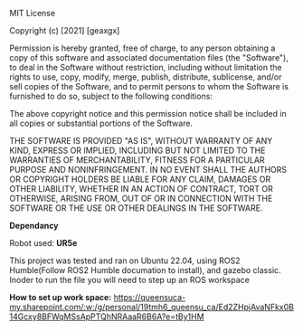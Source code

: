 MIT License

Copyright (c) [2021] [geaxgx]

Permission is hereby granted, free of charge, to any person obtaining a copy
of this software and associated documentation files (the "Software"), to deal
in the Software without restriction, including without limitation the rights
to use, copy, modify, merge, publish, distribute, sublicense, and/or sell
copies of the Software, and to permit persons to whom the Software is
furnished to do so, subject to the following conditions:

The above copyright notice and this permission notice shall be included in all
copies or substantial portions of the Software.

THE SOFTWARE IS PROVIDED "AS IS", WITHOUT WARRANTY OF ANY KIND, EXPRESS OR
IMPLIED, INCLUDING BUT NOT LIMITED TO THE WARRANTIES OF MERCHANTABILITY,
FITNESS FOR A PARTICULAR PURPOSE AND NONINFRINGEMENT. IN NO EVENT SHALL THE
AUTHORS OR COPYRIGHT HOLDERS BE LIABLE FOR ANY CLAIM, DAMAGES OR OTHER
LIABILITY, WHETHER IN AN ACTION OF CONTRACT, TORT OR OTHERWISE, ARISING FROM,
OUT OF OR IN CONNECTION WITH THE SOFTWARE OR THE USE OR OTHER DEALINGS IN THE
SOFTWARE.

**Dependancy**

Robot used: **UR5e**

This project was tested and ran on Ubuntu 22.04, using ROS2 Humble(Follow ROS2 Humble documation to install), and gazebo classic.
Inoder to run the file you will need to step up an ROS workspace

**How to set up work space:**
https://queensuca-my.sharepoint.com/:w:/g/personal/19tmh6_queensu_ca/Ed2ZHpjAvaNFkx0B14Gcxy8BFWqMSsApPTQhNRAaaR6B6A?e=tBy1HM 
